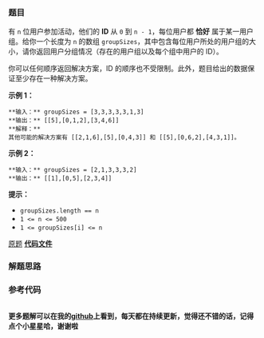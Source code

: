 ### 题目
有 `n` 位用户参加活动，他们的  **ID**  从 `0` 到 `n - 1`，每位用户都 **恰好** 属于某一用户组。给你一个长度为 `n`
的数组 `groupSizes`，其中包含每位用户所处的用户组的大小，请你返回用户分组情况（存在的用户组以及每个组中用户的 ID）。

你可以任何顺序返回解决方案，ID 的顺序也不受限制。此外，题目给出的数据保证至少存在一种解决方案。



**示例 1：**

    
    
    **输入：** groupSizes = [3,3,3,3,3,1,3]
    **输出：** [[5],[0,1,2],[3,4,6]]
    **解释：** 
    其他可能的解决方案有 [[2,1,6],[5],[0,4,3]] 和 [[5],[0,6,2],[4,3,1]]。
    

**示例 2：**

    
    
    **输入：** groupSizes = [2,1,3,3,3,2]
    **输出：** [[1],[0,5],[2,3,4]]
    



**提示：**

  * `groupSizes.length == n`
  * `1 <= n <= 500`
  * `1 <= groupSizes[i] <= n`

[原题](https://leetcode-cn.com/problems/group-the-people-given-the-group-size-they-belong-to/)    **[代码文件]()**


### 解题思路




### 参考代码

```go


```




**更多题解可以在我的[github](https://github.com/LZH139/leetcode_Go)上看到，每天都在持续更新，觉得还不错的话，记得点个小星星哈，谢谢啦**
